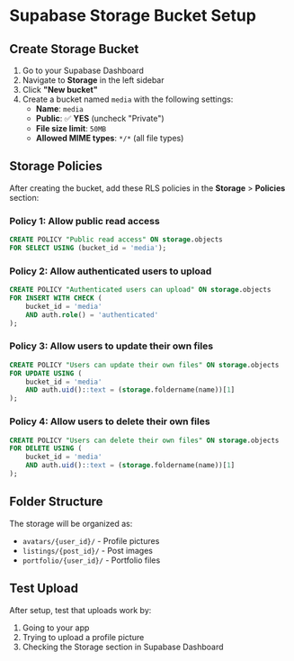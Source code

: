 # Supabase Storage Bucket Setup

## Create Storage Bucket

1. Go to your Supabase Dashboard
2. Navigate to **Storage** in the left sidebar
3. Click **"New bucket"**
4. Create a bucket named `media` with the following settings:
   - **Name**: `media`
   - **Public**: ✅ **YES** (uncheck "Private")
   - **File size limit**: `50MB`
   - **Allowed MIME types**: `*/*` (all file types)

## Storage Policies

After creating the bucket, add these RLS policies in the **Storage** > **Policies** section:

### Policy 1: Allow public read access
```sql
CREATE POLICY "Public read access" ON storage.objects
FOR SELECT USING (bucket_id = 'media');
```

### Policy 2: Allow authenticated users to upload
```sql
CREATE POLICY "Authenticated users can upload" ON storage.objects
FOR INSERT WITH CHECK (
    bucket_id = 'media' 
    AND auth.role() = 'authenticated'
);
```

### Policy 3: Allow users to update their own files
```sql
CREATE POLICY "Users can update their own files" ON storage.objects
FOR UPDATE USING (
    bucket_id = 'media' 
    AND auth.uid()::text = (storage.foldername(name))[1]
);
```

### Policy 4: Allow users to delete their own files
```sql
CREATE POLICY "Users can delete their own files" ON storage.objects
FOR DELETE USING (
    bucket_id = 'media' 
    AND auth.uid()::text = (storage.foldername(name))[1]
);
```

## Folder Structure

The storage will be organized as:
- `avatars/{user_id}/` - Profile pictures
- `listings/{post_id}/` - Post images
- `portfolio/{user_id}/` - Portfolio files

## Test Upload

After setup, test that uploads work by:
1. Going to your app
2. Trying to upload a profile picture
3. Checking the Storage section in Supabase Dashboard
